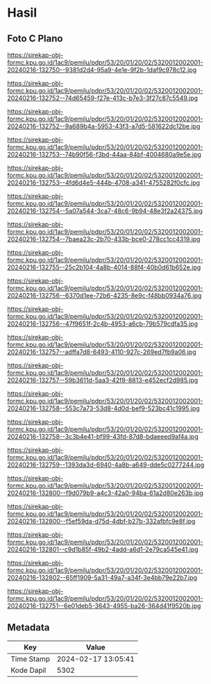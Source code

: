 # Hasil

## Foto C Plano

https://sirekap-obj-formc.kpu.go.id/1ac9/pemilu/pdpr/53/20/01/20/02/5320012002001-20240216-132750--9381d2d4-95a9-4e1e-9f2b-1daf9c978c12.jpg

https://sirekap-obj-formc.kpu.go.id/1ac9/pemilu/pdpr/53/20/01/20/02/5320012002001-20240216-132752--74d65459-f27e-413c-b7e3-3f27c87c5549.jpg

https://sirekap-obj-formc.kpu.go.id/1ac9/pemilu/pdpr/53/20/01/20/02/5320012002001-20240216-132752--9a689b4a-5953-43f3-a7d5-581622dc12be.jpg

https://sirekap-obj-formc.kpu.go.id/1ac9/pemilu/pdpr/53/20/01/20/02/5320012002001-20240216-132753--74b90f56-f3bd-44aa-84bf-4004680a9e5e.jpg

https://sirekap-obj-formc.kpu.go.id/1ac9/pemilu/pdpr/53/20/01/20/02/5320012002001-20240216-132753--4fd6d4e5-444b-4708-a341-4755282f0cfc.jpg

https://sirekap-obj-formc.kpu.go.id/1ac9/pemilu/pdpr/53/20/01/20/02/5320012002001-20240216-132754--5a07a544-3ca7-48c6-9b94-48e3f2a24375.jpg

https://sirekap-obj-formc.kpu.go.id/1ac9/pemilu/pdpr/53/20/01/20/02/5320012002001-20240216-132754--7baea23c-2b70-433b-bce0-278cc1cc4319.jpg

https://sirekap-obj-formc.kpu.go.id/1ac9/pemilu/pdpr/53/20/01/20/02/5320012002001-20240216-132755--25c2b104-4a8b-4014-88f4-40b0d61b652e.jpg

https://sirekap-obj-formc.kpu.go.id/1ac9/pemilu/pdpr/53/20/01/20/02/5320012002001-20240216-132756--6370d1ee-72b6-4235-8e9c-f48bb0934a76.jpg

https://sirekap-obj-formc.kpu.go.id/1ac9/pemilu/pdpr/53/20/01/20/02/5320012002001-20240216-132756--47f9651f-2c4b-4953-a6cb-79b579cdfa35.jpg

https://sirekap-obj-formc.kpu.go.id/1ac9/pemilu/pdpr/53/20/01/20/02/5320012002001-20240216-132757--adffa7d8-6493-4110-927c-269ed7fb9a06.jpg

https://sirekap-obj-formc.kpu.go.id/1ac9/pemilu/pdpr/53/20/01/20/02/5320012002001-20240216-132757--59b3611d-5aa3-42f8-8813-e452ecf2d985.jpg

https://sirekap-obj-formc.kpu.go.id/1ac9/pemilu/pdpr/53/20/01/20/02/5320012002001-20240216-132758--553c7a73-53d8-4d0d-bef9-523bc41c1995.jpg

https://sirekap-obj-formc.kpu.go.id/1ac9/pemilu/pdpr/53/20/01/20/02/5320012002001-20240216-132758--3c3b4e41-bf99-43fd-87d8-bdaeeed9af4a.jpg

https://sirekap-obj-formc.kpu.go.id/1ac9/pemilu/pdpr/53/20/01/20/02/5320012002001-20240216-132759--1393da3d-6940-4a8b-a649-dde5c0277244.jpg

https://sirekap-obj-formc.kpu.go.id/1ac9/pemilu/pdpr/53/20/01/20/02/5320012002001-20240216-132800--f9d079b9-a4c3-42a0-94ba-61a2d80e263b.jpg

https://sirekap-obj-formc.kpu.go.id/1ac9/pemilu/pdpr/53/20/01/20/02/5320012002001-20240216-132800--f5ef59da-d75d-4dbf-b27b-332afbfc9e8f.jpg

https://sirekap-obj-formc.kpu.go.id/1ac9/pemilu/pdpr/53/20/01/20/02/5320012002001-20240216-132801--c9d1b85f-49b2-4add-a6d1-2e79ca545e41.jpg

https://sirekap-obj-formc.kpu.go.id/1ac9/pemilu/pdpr/53/20/01/20/02/5320012002001-20240216-132802--65ff1909-5a31-49a7-a34f-3e4bb79e22b7.jpg

https://sirekap-obj-formc.kpu.go.id/1ac9/pemilu/pdpr/53/20/01/20/02/5320012002001-20240216-132751--6e01deb5-3643-4955-ba26-364d41f9520b.jpg


## Metadata

| Key        | Value               |
| ---------- | ------------------- |
| Time Stamp | 2024-02-17 13:05:41 |
| Kode Dapil | 5302                |



